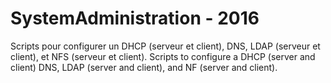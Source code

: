 # SystemAdministration - 2016

Scripts pour configurer un DHCP (serveur et client), DNS, LDAP (serveur et client), et NFS (serveur et client).
Scripts to configure a DHCP (server and client) DNS, LDAP (server and client), and NF (server and client).

